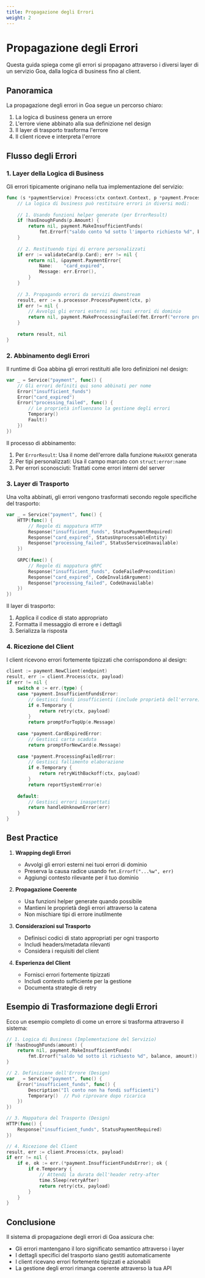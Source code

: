 ```yaml
---
title: Propagazione degli Errori
weight: 2
---
```


# Propagazione degli Errori

Questa guida spiega come gli errori si propagano attraverso i diversi layer di un servizio Goa, dalla logica
di business fino al client.

## Panoramica

La propagazione degli errori in Goa segue un percorso chiaro:
1. La logica di business genera un errore
2. L'errore viene abbinato alla sua definizione nel design
3. Il layer di trasporto trasforma l'errore
4. Il client riceve e interpreta l'errore

## Flusso degli Errori

### 1. Layer della Logica di Business

Gli errori tipicamente originano nella tua implementazione del servizio:

```go
func (s *paymentService) Process(ctx context.Context, p *payment.ProcessPayload) (*payment.ProcessResult, error) {
    // La logica di business può restituire errori in diversi modi:
    
    // 1. Usando funzioni helper generate (per ErrorResult)
    if !hasEnoughFunds(p.Amount) {
        return nil, payment.MakeInsufficientFunds(
            fmt.Errorf("saldo conto %d sotto l'importo richiesto %d", balance, p.Amount))
    }
    
    // 2. Restituendo tipi di errore personalizzati
    if err := validateCard(p.Card); err != nil {
        return nil, &payment.PaymentError{
            Name:    "card_expired",
            Message: err.Error(),
        }
    }
    
    // 3. Propagando errori da servizi downstream
    result, err := s.processor.ProcessPayment(ctx, p)
    if err != nil {
        // Avvolgi gli errori esterni nei tuoi errori di dominio
        return nil, payment.MakeProcessingFailed(fmt.Errorf("errore processore pagamenti: %w", err))
    }
    
    return result, nil
}
```

### 2. Abbinamento degli Errori

Il runtime di Goa abbina gli errori restituiti alle loro definizioni nel design:

```go
var _ = Service("payment", func() {
    // Gli errori definiti qui sono abbinati per nome
    Error("insufficient_funds")
    Error("card_expired")
    Error("processing_failed", func() {
        // Le proprietà influenzano la gestione degli errori
        Temporary()
        Fault()
    })
})
```

Il processo di abbinamento:
1. Per `ErrorResult`: Usa il nome dell'errore dalla funzione `MakeXXX` generata
2. Per tipi personalizzati: Usa il campo marcato con `struct:error:name`
3. Per errori sconosciuti: Trattati come errori interni del server

### 3. Layer di Trasporto

Una volta abbinati, gli errori vengono trasformati secondo regole specifiche del trasporto:

```go
var _ = Service("payment", func() {
    HTTP(func() {
        // Regole di mappatura HTTP
        Response("insufficient_funds", StatusPaymentRequired)
        Response("card_expired", StatusUnprocessableEntity)
        Response("processing_failed", StatusServiceUnavailable)
    })
    
    GRPC(func() {
        // Regole di mappatura gRPC
        Response("insufficient_funds", CodeFailedPrecondition)
        Response("card_expired", CodeInvalidArgument)
        Response("processing_failed", CodeUnavailable)
    })
})
```

Il layer di trasporto:
1. Applica il codice di stato appropriato
2. Formatta il messaggio di errore e i dettagli
3. Serializza la risposta

### 4. Ricezione del Client

I client ricevono errori fortemente tipizzati che corrispondono al design:

```go
client := payment.NewClient(endpoint)
result, err := client.Process(ctx, payload)
if err != nil {
    switch e := err.(type) {
    case *payment.InsufficientFundsError:
        // Gestisci fondi insufficienti (include proprietà dell'errore)
        if e.Temporary {
            return retry(ctx, payload)
        }
        return promptForTopUp(e.Message)
        
    case *payment.CardExpiredError:
        // Gestisci carta scaduta
        return promptForNewCard(e.Message)
        
    case *payment.ProcessingFailedError:
        // Gestisci fallimento elaborazione
        if e.Temporary {
            return retryWithBackoff(ctx, payload)
        }
        return reportSystemError(e)
        
    default:
        // Gestisci errori inaspettati
        return handleUnknownError(err)
    }
}
```

## Best Practice

1. **Wrapping degli Errori**
   - Avvolgi gli errori esterni nei tuoi errori di dominio
   - Preserva la causa radice usando `fmt.Errorf("...%w", err)`
   - Aggiungi contesto rilevante per il tuo dominio

2. **Propagazione Coerente**
   - Usa funzioni helper generate quando possibile
   - Mantieni le proprietà degli errori attraverso la catena
   - Non mischiare tipi di errore inutilmente

3. **Considerazioni sul Trasporto**
   - Definisci codici di stato appropriati per ogni trasporto
   - Includi headers/metadata rilevanti
   - Considera i requisiti del client

4. **Esperienza del Client**
   - Fornisci errori fortemente tipizzati
   - Includi contesto sufficiente per la gestione
   - Documenta strategie di retry

## Esempio di Trasformazione degli Errori

Ecco un esempio completo di come un errore si trasforma attraverso il sistema:

```go
// 1. Logica di Business (Implementazione del Servizio)
if !hasEnoughFunds(amount) {
    return nil, payment.MakeInsufficientFunds(
        fmt.Errorf("saldo %d sotto il richiesto %d", balance, amount))
}

// 2. Definizione dell'Errore (Design)
var _ = Service("payment", func() {
    Error("insufficient_funds", func() {
        Description("Il conto non ha fondi sufficienti")
        Temporary()  // Può riprovare dopo ricarica
    })
})

// 3. Mappatura del Trasporto (Design)
HTTP(func() {
    Response("insufficient_funds", StatusPaymentRequired)
})

// 4. Ricezione del Client
result, err := client.Process(ctx, payload)
if err != nil {
    if e, ok := err.(*payment.InsufficientFundsError); ok {
        if e.Temporary {
            // Attendi la durata dell'header retry-after
            time.Sleep(retryAfter)
            return retry(ctx, payload)
        }
    }
}
```

## Conclusione

Il sistema di propagazione degli errori di Goa assicura che:
- Gli errori mantengano il loro significato semantico attraverso i layer
- I dettagli specifici del trasporto siano gestiti automaticamente
- I client ricevano errori fortemente tipizzati e azionabili
- La gestione degli errori rimanga coerente attraverso la tua API 